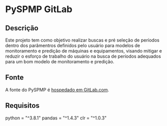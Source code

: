 # PySPMP GitLab

## Descrição

Este projeto tem como objetivo realizar buscas e pré seleção de períodos dentro dos parâmentros definidos pelo usuário para modelos de monitoramento e predição de máquinas e equipamentos, visando mitigar e reduzir o esforço de trabalho do usuário na busca de períodos adequados para um bom modelo de monitoramento e predição.

## Fonte

A fonte do PySPMP é [hospedado em
GitLab.com](https://codigo-externo.petrobras.com.br/leandro.castro.prestserv/pyspmp).

## Requisitos

python = "^3.8.1"
pandas = "^1.4.3"
clr = "^1.0.3"


